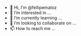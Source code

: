 - 👋 Hi, I’m @fellipematoz
- 👀 I’m interested in ...
- 🌱 I’m currently learning ...
- 💞️ I’m looking to collaborate on ...
- 📫 How to reach me ...

<!---
fellipematoz/fellipematoz is a ✨ special ✨ repository because its `README.md` (this file) appears on your GitHub profile.
You can click the Preview link to take a look at your changes.
--->
